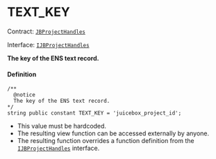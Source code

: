 # TEXT_KEY

Contract: [`JBProjectHandles`](/dev/api/contracts/or-utilities/jbprojecthandles/README.md)​‌

Interface: [`IJBProjectHandles`](/dev/api/interfaces/ijbprojecthandles.md)

**The key of the ENS text record.**

#### Definition

```
/**
  @notice
  The key of the ENS text record.
*/
string public constant TEXT_KEY = 'juicebox_project_id';
```

- This value must be hardcoded.
- The resulting view function can be accessed externally by anyone.
- The resulting function overrides a function definition from the [`IJBProjectHandles`](/dev/api/interfaces/ijbprojecthandles.md) interface.
